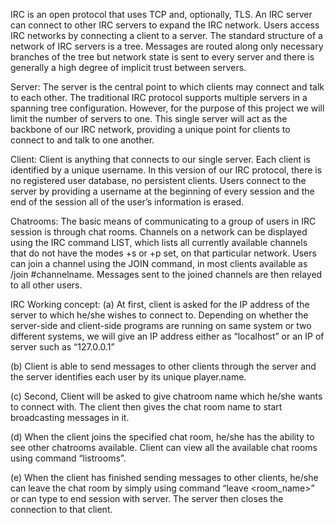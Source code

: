 IRC is an open protocol that uses TCP and, optionally, TLS. An IRC server can connect to other IRC servers to expand the IRC network. Users access IRC networks by connecting a client to a server. The standard structure of a network of IRC servers is a tree. Messages are routed along only necessary branches of the tree but network state is sent to every server and there is generally a high degree of implicit trust between servers.

Server: The server is the central point to which clients may connect and talk to each other. The traditional IRC protocol supports multiple servers in a spanning tree configuration. However, for the purpose of this project we will limit the number of servers to one. This single server will act as the backbone of our IRC network, providing a unique point for clients to connect to and talk to one another.

Client: Client is anything that connects to our single server. Each client is identified by a unique username. In this version of our IRC protocol, there is no registered user database, no persistent clients. Users connect to the server by providing a username at the beginning of every session and the end of the session all of the user’s information is erased.

Chatrooms: The basic means of communicating to a group of users in IRC session is through chat rooms. Channels on a network can be displayed using the IRC command LIST, which lists all currently available channels that do not have the modes +s or +p set, on that particular network. Users can join a channel using the JOIN command, in most clients available as /join #channelname. Messages sent to the joined channels are then relayed to all other users.

IRC Working concept: (a) At first, client is asked for the IP address of the server to which he/she wishes to connect to. Depending on whether the server-side and client-side programs are running on same system or two different systems, we will give an IP address either as “localhost” or an IP of server such as “127.0.0.1”

(b) Client is able to send messages to other clients through the server and the server identifies each user by its unique player.name.

(c) Second, Client will be asked to give chatroom name which he/she wants to connect with. The client then gives the chat room name to start broadcasting messages in it.

(d) When the client joins the specified chat room, he/she has the ability to see other chatrooms available. Client can view all the available chat rooms using command “listrooms”.

(e) When the client has finished sending messages to other clients, he/she can leave the chat room by simply using command “leave <room_name>” or can type to end session with server. The server then closes the connection to that client.
